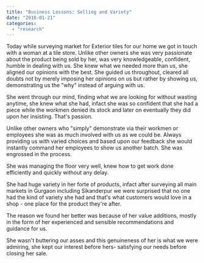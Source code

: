```yaml
---
title: "Business Lessons: Selling and Variety"
date: "2018-01-21"
categories: 
  - "research"
---
```


Today while surveying market for Exterior tiles for our home we got in touch with a woman at a tile store. Unlike other owners she was very passionate about the product being sold by her, was very knowledgeable, confident, humble in dealing with us. She knew what we needed more than us, she aligned our opinions with the best. She guided us throughout, cleared all doubts not by merely imposing her opinions on us but rather by showing us, demonstrating us the "why" instead of arguing with us.

She went through our mind, finding what we are looking for without wasting anytime, she knew what she had, infact she was so confident that she had a piece while the workmen denied its stock and later on eventually they did upon her insisting. That's passion.

Unlike other owners who "simply" demonstrate via their workmen or employees she was as much involved with us as we could be. Always providing us with varied choices and based upon our feedback she would instantly command her employees to show us another batch. She was engrossed in the process.

She was managing the floor very well, knew how to get work done efficiently and quickly without any delay.

She had huge variety in her forte of products, infact after surveying all main markets in Gurgaon including Sikanderpur we were surprised that no one had the kind of variety she had and that's what customers would love in a shop - one place for the product they're after.

The reason we found her better was because of her value additions, mostly in the form of her experienced and sensible recommendations and guidance for us.

She wasn't buttering our asses and this genuineness of her is what we were admiring, she kept our interest before hers- satisfying our needs before closing her sale.

